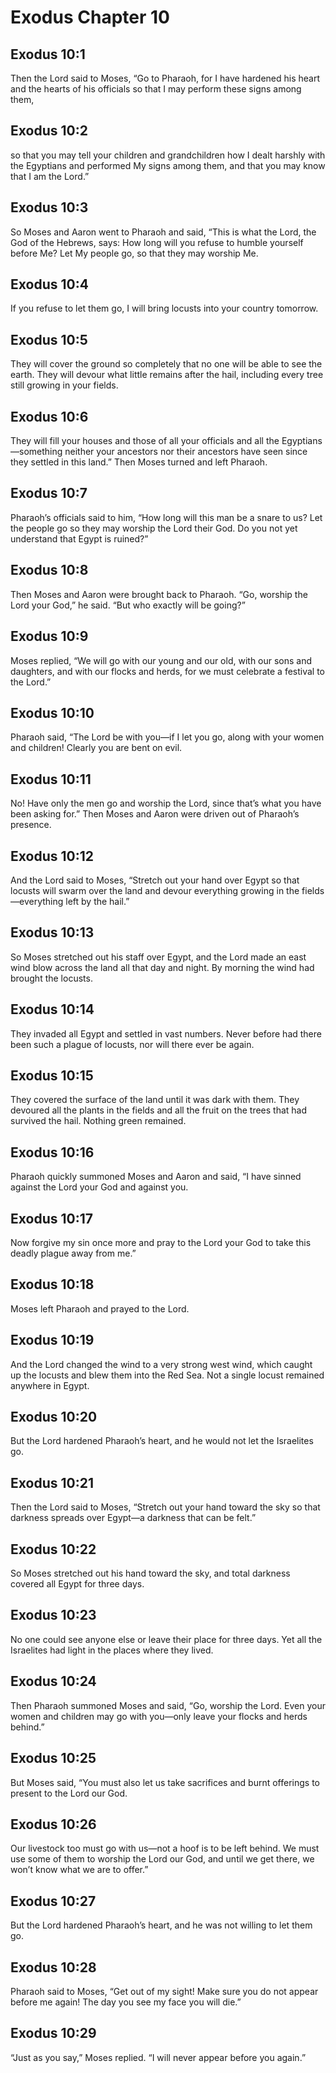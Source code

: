 # Exodus Chapter 10

## Exodus 10:1
Then the Lord said to Moses, “Go to Pharaoh, for I have hardened his heart and the hearts of his officials so that I may perform these signs among them,

## Exodus 10:2
so that you may tell your children and grandchildren how I dealt harshly with the Egyptians and performed My signs among them, and that you may know that I am the Lord.”

## Exodus 10:3
So Moses and Aaron went to Pharaoh and said, “This is what the Lord, the God of the Hebrews, says: How long will you refuse to humble yourself before Me? Let My people go, so that they may worship Me.

## Exodus 10:4
If you refuse to let them go, I will bring locusts into your country tomorrow.

## Exodus 10:5
They will cover the ground so completely that no one will be able to see the earth. They will devour what little remains after the hail, including every tree still growing in your fields.

## Exodus 10:6
They will fill your houses and those of all your officials and all the Egyptians—something neither your ancestors nor their ancestors have seen since they settled in this land.” Then Moses turned and left Pharaoh.

## Exodus 10:7
Pharaoh’s officials said to him, “How long will this man be a snare to us? Let the people go so they may worship the Lord their God. Do you not yet understand that Egypt is ruined?”

## Exodus 10:8
Then Moses and Aaron were brought back to Pharaoh. “Go, worship the Lord your God,” he said. “But who exactly will be going?”

## Exodus 10:9
Moses replied, “We will go with our young and our old, with our sons and daughters, and with our flocks and herds, for we must celebrate a festival to the Lord.”

## Exodus 10:10
Pharaoh said, “The Lord be with you—if I let you go, along with your women and children! Clearly you are bent on evil.

## Exodus 10:11
No! Have only the men go and worship the Lord, since that’s what you have been asking for.” Then Moses and Aaron were driven out of Pharaoh’s presence.

## Exodus 10:12
And the Lord said to Moses, “Stretch out your hand over Egypt so that locusts will swarm over the land and devour everything growing in the fields—everything left by the hail.”

## Exodus 10:13
So Moses stretched out his staff over Egypt, and the Lord made an east wind blow across the land all that day and night. By morning the wind had brought the locusts.

## Exodus 10:14
They invaded all Egypt and settled in vast numbers. Never before had there been such a plague of locusts, nor will there ever be again.

## Exodus 10:15
They covered the surface of the land until it was dark with them. They devoured all the plants in the fields and all the fruit on the trees that had survived the hail. Nothing green remained.

## Exodus 10:16
Pharaoh quickly summoned Moses and Aaron and said, “I have sinned against the Lord your God and against you.

## Exodus 10:17
Now forgive my sin once more and pray to the Lord your God to take this deadly plague away from me.”

## Exodus 10:18
Moses left Pharaoh and prayed to the Lord.

## Exodus 10:19
And the Lord changed the wind to a very strong west wind, which caught up the locusts and blew them into the Red Sea. Not a single locust remained anywhere in Egypt.

## Exodus 10:20
But the Lord hardened Pharaoh’s heart, and he would not let the Israelites go.

## Exodus 10:21
Then the Lord said to Moses, “Stretch out your hand toward the sky so that darkness spreads over Egypt—a darkness that can be felt.”

## Exodus 10:22
So Moses stretched out his hand toward the sky, and total darkness covered all Egypt for three days.

## Exodus 10:23
No one could see anyone else or leave their place for three days. Yet all the Israelites had light in the places where they lived.

## Exodus 10:24
Then Pharaoh summoned Moses and said, “Go, worship the Lord. Even your women and children may go with you—only leave your flocks and herds behind.”

## Exodus 10:25
But Moses said, “You must also let us take sacrifices and burnt offerings to present to the Lord our God.

## Exodus 10:26
Our livestock too must go with us—not a hoof is to be left behind. We must use some of them to worship the Lord our God, and until we get there, we won’t know what we are to offer.”

## Exodus 10:27
But the Lord hardened Pharaoh’s heart, and he was not willing to let them go.

## Exodus 10:28
Pharaoh said to Moses, “Get out of my sight! Make sure you do not appear before me again! The day you see my face you will die.”

## Exodus 10:29
“Just as you say,” Moses replied. “I will never appear before you again.”

